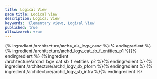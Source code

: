 ```yaml
---
title: Logical View
page_title: Logical View
description: Logical View
keywords: 'Elementary views, Logical View'
published: true
allowSearch: true
---
```


{% ingredient /architecture/archa_ele_logv_desc %}{% endingredient %}
{% ingredient /architecture/archd_logv_cat_sb_f_entities_p1 %}{% endingredient %}
{% ingredient /architecture/archd_logv_cat_sb_f_entities_p2 %}{% endingredient %}
{% ingredient /architecture/archd_logv_sb_pform %}{% endingredient %}
{% ingredient /architecture/archd_logv_sb_infra %}{% endingredient %}
